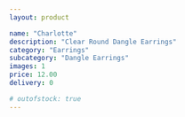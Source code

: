 ```yaml
---
layout: product

name: "Charlotte"
description: "Clear Round Dangle Earrings"
category: "Earrings"
subcategory: "Dangle Earrings"
images: 1
price: 12.00
delivery: 0

# outofstock: true
---
```

